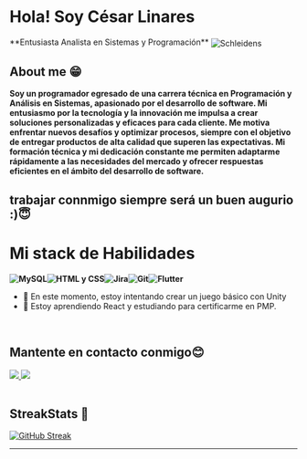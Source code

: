  <h1>Hola! Soy César Linares</h1>
 **Entusiasta Analista en Sistemas y Programación** 

  <img align="center" alt="Schleidens" src="https://cdn.dribbble.com/users/1059583/screenshots/4171367/coding-freak.gif" />
  
  ## About me &#128513;
  <p>
  <b>
 Soy un programador egresado de una carrera técnica en Programación y Análisis en Sistemas, apasionado por el desarrollo de software. Mi entusiasmo por la tecnología y la innovación me impulsa a crear soluciones personalizadas y eficaces para cada cliente. Me motiva enfrentar nuevos desafíos y optimizar procesos, siempre con el objetivo de entregar productos de alta calidad que superen las expectativas. Mi formación técnica y mi dedicación constante me permiten adaptarme rápidamente a las necesidades del mercado y ofrecer respuestas eficientes en el ámbito del desarrollo de software.

##  trabajar connmigo siempre será un buen augurio :)&#128519;
   
 <h1>Mi stack de Habilidades</h1>
    <img src="https://img.shields.io/badge/MySQL-005C84?style=for-the-badge&logo=mysql&logoColor=white" alt="MySQL"><img src="https://img.shields.io/badge/HTML%20%26%20CSS-E34F26?style=for-the-badge&logo=html5&logoColor=white" alt="HTML y CSS"><img src="https://img.shields.io/badge/Jira-0052CC?style=for-the-badge&logo=jira&logoColor=white" alt="Jira"><img src="https://img.shields.io/badge/Git-F05032?style=for-the-badge&logo=git&logoColor=white" alt="Git"><img src="https://img.shields.io/badge/Flutter-02569B?style=for-the-badge&logo=flutter&logoColor=white" alt="Flutter" <img src="https://img.shields.io/badge/PHP-777BB4?style=for-the-badge&logo=php&logoColor=white" alt="PHP">
  </b>
  
  </p>
  

- 🔭 En este momento, estoy intentando crear un juego básico con Unity
- 🌱 Estoy aprendiendo React y estudiando para certificarme en PMP.

<br>

## Mantente en contacto conmigo😊
<a href="https://www.instagram.com/developermaster22/">
<img src="https://img.shields.io/badge/Instagram-E4405F?style=for-the-badge&logo=instagram&logoColor=white" />
</a>
<a href="https://www.linkedin.com/in/c%C3%A9sar-linares-4b39b021a/">
<img src="https://img.shields.io/badge/LinkedIn-0077B5?style=for-the-badge&logo=linkedin&logoColor=white" />
</a>

<br />
<br />

## StreakStats 🚀

[![GitHub Streak](https://github-readme-streak-stats.herokuapp.com?user=developermaster22&theme=vue-dark&hide_border=true&locale=es)](https://git.io/streak-stats)


-----
<br />
